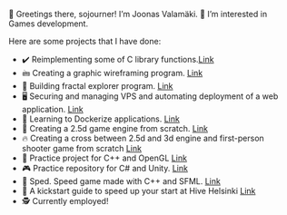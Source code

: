 👋 Greetings there, sojourner! I’m Joonas Valamäki.
👀 I’m interested in Games development.

Here are some projects that I have done:
- ✔️ Reimplementing some of C library functions.[Link](https://github.com/kafkalainen/libft_reloaded)
- 🖮 Creating a graphic wireframing program. [Link](https://github.com/kafkalainen/fdf)
- 🥦 Building fractal explorer program. [Link](https://github.com/kafkalainen/fractol)
- 🖥️ Securing and managing VPS and automating deployment of a web application. [Link](https://github.com/kafkalainen/roger-skyline-1)
- 🐳 Learning to Dockerize applications. [Link](https://github.com/kafkalainen/docker-1)
- 🐺 Creating a 2.5d game engine from scratch. [Link](https://github.com/kafkalainen/wolf3d)
- 🔥 Creating a cross between 2.5d and 3d engine and first-person shooter game from scratch [Link](https://github.com/kafkalainen/doom_nukem)
- 🐒 Practice project for C++ and OpenGL [Link](https://github.com/kafkalainen/cplusplus)
- 🎮 Practice repository for C# and Unity. [Link](https://github.com/kafkalainen/unity_project)
- 🥽 Sped. Speed game made with C++ and SFML. [Link](https://github.com/kafkalainen/sped)
- 🐝 A kickstart guide to speed up your start at Hive Helsinki [Link](https://github.com/kafkalainen/beekeepers-guide)
- 🕵️ Currently employed!
